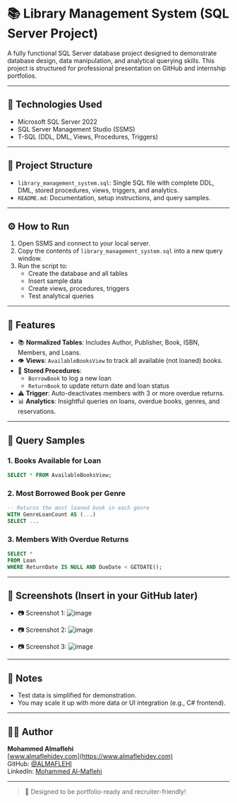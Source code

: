 # 📚 Library Management System (SQL Server Project)

A fully functional SQL Server database project designed to demonstrate database design, data manipulation, and analytical querying skills. This project is structured for professional presentation on GitHub and internship portfolios.

---

## 🔧 Technologies Used
- Microsoft SQL Server 2022
- SQL Server Management Studio (SSMS)
- T-SQL (DDL, DML, Views, Procedures, Triggers)

---

## 📁 Project Structure
- `library_management_system.sql`: Single SQL file with complete DDL, DML, stored procedures, views, triggers, and analytics.
- `README.md`: Documentation, setup instructions, and query samples.

---

## ⚙️ How to Run
1. Open SSMS and connect to your local server.
2. Copy the contents of `library_management_system.sql` into a new query window.
3. Run the script to:
   - Create the database and all tables
   - Insert sample data
   - Create views, procedures, triggers
   - Test analytical queries

---

## 🧠 Features
- 📚 **Normalized Tables**: Includes Author, Publisher, Book, ISBN, Members, and Loans.
- 👁 **Views**: `AvailableBooksView` to track all available (not loaned) books.
- 🔄 **Stored Procedures**:
  - `BorrowBook` to log a new loan
  - `ReturnBook` to update return date and loan status
- ⚠ **Trigger**: Auto-deactivates members with 3 or more overdue returns.
- 📊 **Analytics**: Insightful queries on loans, overdue books, genres, and reservations.

---

## 📌 Query Samples
### 1. Books Available for Loan
```sql
SELECT * FROM AvailableBooksView;
```

### 2. Most Borrowed Book per Genre
```sql
-- Returns the most loaned book in each genre
WITH GenreLoanCount AS (...)
SELECT ...
```

### 3. Members With Overdue Returns
```sql
SELECT *
FROM Loan
WHERE ReturnDate IS NULL AND DueDate < GETDATE();
```

---

## 📸 Screenshots (Insert in your GitHub later)
- 📷 Screenshot 1: ![image](https://github.com/user-attachments/assets/58922110-e1d5-43f7-95ac-1ba87c6ca5a8)

- 📷 Screenshot 2: ![image](https://github.com/user-attachments/assets/bcc2ebc7-73b2-487a-b641-c0c47e9d0f09)

- 📷 Screenshot 3: ![image](https://github.com/user-attachments/assets/a58f35d2-9217-4c38-bbec-d3cd0369bf95)


---

## 📌 Notes
- Test data is simplified for demonstration.
- You may scale it up with more data or UI integration (e.g., C# frontend).

---

## 👨‍💻 Author
**Mohammed Almaflehi**  
[www.almaflehidev.com](https://www.almaflehidev.com)  
GitHub: [@ALMAFLEHI](https://github.com/ALMAFLEHI)  
LinkedIn: [Mohammed Al-Maflehi](https://www.linkedin.com/in/mohammed-al-maflehi-926a28330/)

---

> 💼 Designed to be portfolio-ready and recruiter-friendly!

